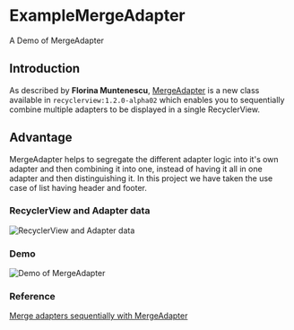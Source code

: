 # ExampleMergeAdapter
A Demo of MergeAdapter

## Introduction

As described by **Florina Muntenescu**, [MergeAdapter](https://developer.android.com/reference/androidx/recyclerview/widget/MergeAdapter) is a new class available in ``recyclerview:1.2.0-alpha02`` which enables you to sequentially combine multiple adapters to be displayed in a single RecyclerView.

## Advantage

MergeAdapter helps to segregate the different adapter logic into it's own adapter and then combining it into one, instead of  having it all in one adapter and then distinguishing it.
In this project we have taken the use case of list having header and footer.

### RecyclerView and Adapter data

![RecyclerView and Adapter data](https://miro.medium.com/max/1400/0*dVXw_ylmIfbVvZkQ)


### Demo

![Demo of MergeAdapter](https://cdn-images-1.medium.com/max/1455/1*08PWUrY6Sf88YsRKIkBPVg.gif)


### Reference

[Merge adapters sequentially with MergeAdapter](https://medium.com/androiddevelopers/merge-adapters-sequentially-with-mergeadapter-294d2942127a)
